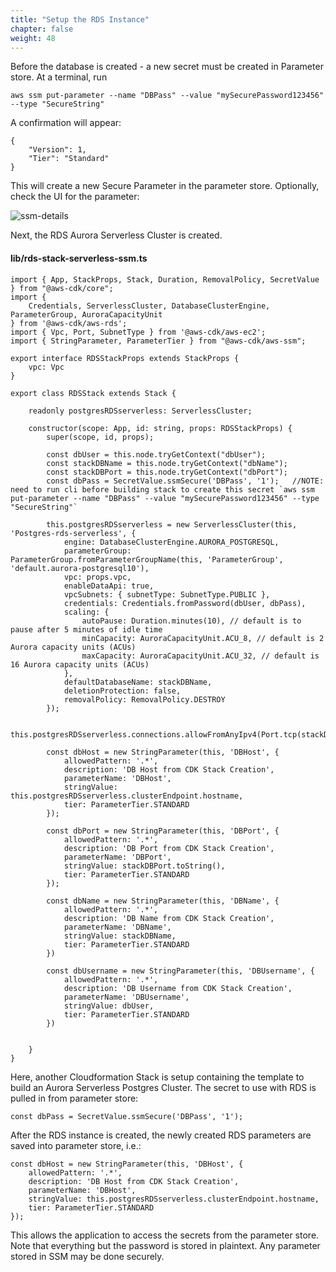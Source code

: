 ```yaml
---
title: "Setup the RDS Instance"
chapter: false
weight: 48
---
```


Before the database is created - a new secret must be created in Parameter store. At a terminal, run 

```
aws ssm put-parameter --name "DBPass" --value "mySecurePassword123456" --type "SecureString"
```
A confirmation will appear:
```
{
    "Version": 1,
    "Tier": "Standard"
}
```
This will create a new Secure Parameter in the parameter store.   Optionally, check the UI for the parameter:

![ssm-details](/images/ssm-details.png)

Next, the RDS Aurora Serverless Cluster is created.  

#### lib/rds-stack-serverless-ssm.ts

```
import { App, StackProps, Stack, Duration, RemovalPolicy, SecretValue } from "@aws-cdk/core";
import {
    Credentials, ServerlessCluster, DatabaseClusterEngine, ParameterGroup, AuroraCapacityUnit
} from '@aws-cdk/aws-rds';
import { Vpc, Port, SubnetType } from '@aws-cdk/aws-ec2';
import { StringParameter, ParameterTier } from "@aws-cdk/aws-ssm";

export interface RDSStackProps extends StackProps {
    vpc: Vpc
}

export class RDSStack extends Stack {

    readonly postgresRDSserverless: ServerlessCluster;

    constructor(scope: App, id: string, props: RDSStackProps) {
        super(scope, id, props);

        const dbUser = this.node.tryGetContext("dbUser");
        const stackDBName = this.node.tryGetContext("dbName");
        const stackDBPort = this.node.tryGetContext("dbPort");
        const dbPass = SecretValue.ssmSecure('DBPass', '1');   //NOTE: need to run cli before building stack to create this secret `aws ssm put-parameter --name "DBPass" --value "mySecurePassword123456" --type "SecureString"`

        this.postgresRDSserverless = new ServerlessCluster(this, 'Postgres-rds-serverless', {
            engine: DatabaseClusterEngine.AURORA_POSTGRESQL,
            parameterGroup: ParameterGroup.fromParameterGroupName(this, 'ParameterGroup', 'default.aurora-postgresql10'),
            vpc: props.vpc,
            enableDataApi: true,
            vpcSubnets: { subnetType: SubnetType.PUBLIC },
            credentials: Credentials.fromPassword(dbUser, dbPass),
            scaling: {
                autoPause: Duration.minutes(10), // default is to pause after 5 minutes of idle time
                minCapacity: AuroraCapacityUnit.ACU_8, // default is 2 Aurora capacity units (ACUs)
                maxCapacity: AuroraCapacityUnit.ACU_32, // default is 16 Aurora capacity units (ACUs)
            },
            defaultDatabaseName: stackDBName,
            deletionProtection: false,
            removalPolicy: RemovalPolicy.DESTROY
        });

        this.postgresRDSserverless.connections.allowFromAnyIpv4(Port.tcp(stackDBPort));

        const dbHost = new StringParameter(this, 'DBHost', {
            allowedPattern: '.*',
            description: 'DB Host from CDK Stack Creation',
            parameterName: 'DBHost',
            stringValue: this.postgresRDSserverless.clusterEndpoint.hostname,
            tier: ParameterTier.STANDARD
        });

        const dbPort = new StringParameter(this, 'DBPort', {
            allowedPattern: '.*',
            description: 'DB Port from CDK Stack Creation',
            parameterName: 'DBPort',
            stringValue: stackDBPort.toString(),
            tier: ParameterTier.STANDARD
        });

        const dbName = new StringParameter(this, 'DBName', {
            allowedPattern: '.*',
            description: 'DB Name from CDK Stack Creation',
            parameterName: 'DBName',
            stringValue: stackDBName,
            tier: ParameterTier.STANDARD
        })

        const dbUsername = new StringParameter(this, 'DBUsername', {
            allowedPattern: '.*',
            description: 'DB Username from CDK Stack Creation',
            parameterName: 'DBUsername',
            stringValue: dbUser,
            tier: ParameterTier.STANDARD
        })


    }
}
```

Here, another Cloudformation Stack is setup containing the template to build an Aurora Serverless Postgres Cluster.   The secret to use with RDS is pulled in from parameter store:

```
const dbPass = SecretValue.ssmSecure('DBPass', '1');  
```

After the RDS instance is created, the newly created RDS parameters are saved into parameter store, i.e.:
```
const dbHost = new StringParameter(this, 'DBHost', {
    allowedPattern: '.*',
    description: 'DB Host from CDK Stack Creation',
    parameterName: 'DBHost',
    stringValue: this.postgresRDSserverless.clusterEndpoint.hostname,
    tier: ParameterTier.STANDARD
});
```

This allows the application to access the secrets from the parameter store.  Note that everything but the password is stored in plaintext.  Any parameter stored in SSM may be done securely. 

